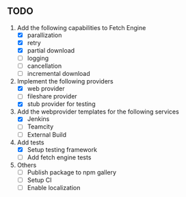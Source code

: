 ## TODO
1. Add the following capabilities to Fetch Engine
    - [x] parallization
    - [x] retry
    - [x] partial download
    - [ ] logging 
    - [ ] cancellation
    - [ ] incremental download

2. Implement the following providers
    - [x] web provider
    - [ ] fileshare provider
    - [x] stub provider for testing

3. Add the webprovider templates for the following services
    - [x] Jenkins
    - [ ] Teamcity
    - [ ] External Build

4. Add tests
    - [x] Setup testing framework
    - [ ] Add fetch engine tests
    
5. Others
    - [ ] Publish package to npm gallery
    - [ ] Setup CI
    - [ ] Enable localization
